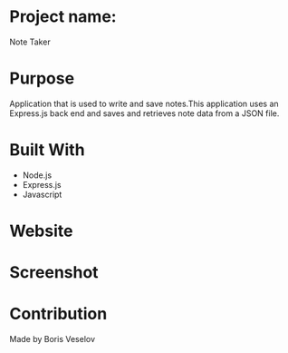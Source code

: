 # Project name: 

Note Taker

# Purpose

Application that is used to write and save notes.This application uses an Express.js back end and saves and retrieves note data from a JSON file.

# Built With

* Node.js
* Express.js
* Javascript

# Website

# Screenshot

# Contribution

Made by Boris Veselov